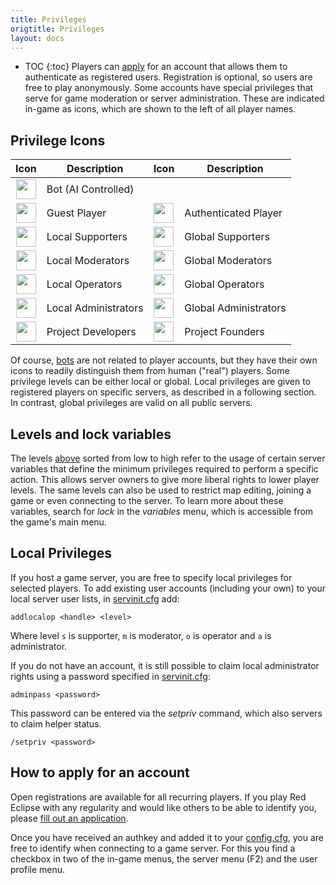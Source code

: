 ```yaml
---
title: Privileges
origtitle: Privileges
layout: docs
---
```

* TOC
{:toc}
Players can [apply](https://redeclipse.net/apply) for an account that allows them to authenticate as registered users. Registration is optional, so users are free to play anonymously. Some accounts have special privileges that serve for game moderation or server administration. These are indicated in-game as icons, which are shown to the left of all player names.

## Privilege Icons
| Icon                                                                                                               | Description          | Icon                                                                                                            | Description           |
|:------------------------------------------------------------------------------------------------------------------:|----------------------|-----------------------------------------------------------------------------------------------------------------|-----------------------|
<img src="https://raw.githubusercontent.com/red-eclipse/textures/master/privs/bot.png" width="32px" />               | Bot (AI Controlled)  |                                                                                                                                         |
<img src="https://raw.githubusercontent.com/red-eclipse/textures/master/privs/none.png" width="32px"/>               | Guest Player         | <img src="https://raw.githubusercontent.com/red-eclipse/textures/master/privs/player.png" width="32px"/>        | Authenticated Player  |
<img src="https://raw.githubusercontent.com/red-eclipse/textures/master/privs/localsupporter.png" width="32px"/>     | Local Supporters     | <img src="https://raw.githubusercontent.com/red-eclipse/textures/master/privs/supporter.png" width="32px"/>     | Global Supporters     |
<img src="https://raw.githubusercontent.com/red-eclipse/textures/master/privs/localmoderator.png" width="32px"/>     | Local Moderators     | <img src="https://raw.githubusercontent.com/red-eclipse/textures/master/privs/moderator.png" width="32px"/>     | Global Moderators     |
<img src="https://raw.githubusercontent.com/red-eclipse/textures/master/privs/localoperator.png" width="32px"/>      | Local Operators      | <img src="https://raw.githubusercontent.com/red-eclipse/textures/master/privs/operator.png" width="32px"/>      | Global Operators      |
<img src="https://raw.githubusercontent.com/red-eclipse/textures/master/privs/localadministrator.png" width="32px"/> | Local Administrators | <img src="https://raw.githubusercontent.com/red-eclipse/textures/master/privs/administrator.png" width="32px"/> | Global Administrators |
<img src="https://raw.githubusercontent.com/red-eclipse/textures/master/privs/developer.png" width="32px"/>          | Project Developers   | <img src="https://raw.githubusercontent.com/red-eclipse/textures/master/privs/founder.png" width="32px"/>       | Project Founders      |

Of course, [bots](Bots) are not related to player accounts, but they have their own icons to readily distinguish them from human ("real") players. Some privilege levels can be either local or global. Local privileges are given to registered players on specific servers, as described in a following section. In contrast, global privileges are valid on all public servers.

## Levels and lock variables
The levels [above](#privilege-icons) sorted from low to high refer to the usage of certain server variables that define the minimum privileges required to perform a specific action. This allows server owners to give more liberal rights to lower player levels. The same levels can also be used to restrict map editing, joining a game or even connecting to the server. To learn more about these variables, search for *lock* in the *variables* menu, which is accessible from the game's main menu.

## Local Privileges
If you host a game server, you are free to specify local privileges for selected players. To add existing user accounts (including your own) to your local server user lists, in [servinit.cfg](Server-Setup#configuration-files) add:

```
addlocalop <handle> <level>
```
Where level `s` is supporter, `m` is moderator, `o` is operator and `a` is administrator.

If you do not have an account, it is still possible to claim local administrator rights using a password specified in [servinit.cfg](Server-Setup#configuration-files):
```
adminpass <password> 
```
This password can be entered via the *setpriv* command, which also servers to claim helper status.
```
/setpriv <password>
```

## How to apply for an account
Open registrations are available for all recurring players. If you play Red Eclipse with any regularity and would like others to be able to identify you, please [fill out an application](https://redeclipse.net/apply).

Once you have received an authkey and added it to your [config.cfg](Game-Settings#config.cfg), you are free to identify when connecting to a game server. For this you find a checkbox in two of the in-game menus, the server menu (F2) and the user profile menu.
